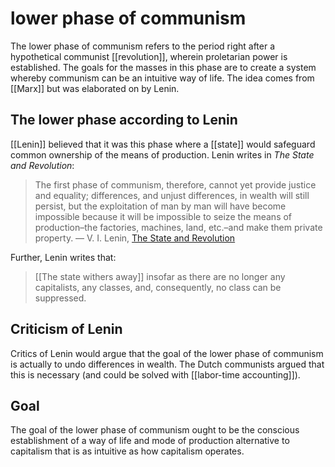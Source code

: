 # lower phase of communism

The lower phase of communism refers to the period right after a hypothetical communist [[revolution]], wherein proletarian power is established. The goals for the masses in this phase are to create a system whereby communism can be an intuitive way of life. The idea comes from [[Marx]] but was elaborated on by Lenin.


## The lower phase according to Lenin

[[Lenin]] believed that it was this phase where a [[state]] would safeguard common ownership of the means of production. Lenin writes in _The State and Revolution_:

> The first phase of communism, therefore, cannot yet provide justice and equality; differences, and unjust differences, in wealth will still persist, but the exploitation of man by man will have become impossible because it will be impossible to seize the means of production&#x2013;the factories, machines, land, etc.&#x2013;and make them private property. &#x2014; V. I. Lenin, [The State and Revolution](https://www.marxists.org/archive/lenin/works/1917/staterev/ch05.htm)

Further, Lenin writes that:

> [[The state withers away]] insofar as there are no longer any capitalists, any classes, and, consequently, no class can be suppressed.


## Criticism of Lenin

Critics of Lenin would argue that the goal of the lower phase of communism is actually to undo differences in wealth. The Dutch communists argued that this is necessary (and could be solved with [[labor-time accounting]]).


## Goal

The goal of the lower phase of communism ought to be the conscious establishment of a way of life and mode of production alternative to capitalism that is as intuitive as how capitalism operates.
